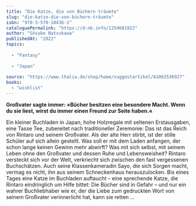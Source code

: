 ```yaml
---
title: "Die Katze, die von Büchern träumte"
slug: "die-katze-die-von-büchern-träumte"
isbn: "978-3-570-10436-1"
cataloguePermalink: "https://d-nb.info/1254681922"
author: "Sōsuke Natsukawa"
publishedAt: "2022"
topics:
  
  - "Fantasy"
    
  - "Japan"
    
source: "https://www.thalia.de/shop/home/suggestartikel/A1063536927"
books: 
  - "wishlist"
---
```

**Großvater sagte immer: »Bücher besitzen eine besondere Macht. Wenn du sie 
liest, wirst du immer einen Freund zur Seite haben.«**

Ein kleiner Buchladen in Japan, hohe Holzregale mit seltenen Erstausgaben, 
eine Tasse Tee, zubereitet nach traditioneller Zeremonie: Das ist das Reich 
von Rintaro und seinem Großvater. Als der alte Herr stirbt, ist der stille 
Schüler auf sich allein gestellt. Was soll er mit dem Laden anfangen, der 
schon lange keinen Gewinn mehr abwirft? Was mit sich selbst, mit seinem Leben 
ohne den Großvater und dessen Ruhe und Lebensweisheit? Rintaro versteckt sich 
vor der Welt, verkriecht sich zwischen den fast vergessenen Buchschätzen. Auch 
seine Klassenkameradin Sayo, die sich Sorgen macht, vermag es nicht, ihn aus 
seinem Schneckenhaus herauszulocken. Bis eines Tages eine Katze im Buchladen 
auftaucht – eine sprechende Katze, die Rintaro eindringlich um Hilfe bittet: 
Die Bücher sind in Gefahr – und nur ein wahrer Buchliebhaber wie er, der die 
Liebe zum gedruckten Wort von seinem Großvater verinnerlicht hat, kann sie 
retten …